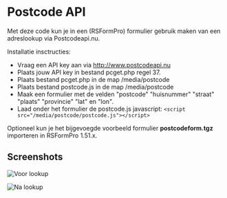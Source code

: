 Postcode API
============

Met deze code kun je in een (RSFormPro) formulier gebruik maken van een adreslookup via Postcodeapi.nu.

Installatie insctructies:
* Vraag een API key aan via http://www.postcodeapi.nu
* Plaats jouw API key in bestand pcget.php regel 37.
* Plaats bestand pcget.php in de map /media/postcode
* Plaats bestand postcode.js in de map /media/postcode
* Maak een formulier met de velden "postcode" "huisnummer" "straat" "plaats" "provincie" "lat" en "lon".
* Laad onder het formulier de postcode.js javascript:
`<script src="/media/postcode/postcode.js"></script>`

Optioneel kun je het bijgevoegde voorbeeld formulier **postcodeform.tgz** importeren in RSFormPro 1.51.x.

## Screenshots

![Voor lookup](https://dl.dropboxusercontent.com/u/276508/Screenshots/Screenshot_2016-04-12_09.58.47.png "Voor lookup")

![Na lookup](https://dl.dropboxusercontent.com/u/276508/Screenshots/Screenshot_2016-04-12_09.57.50.png "Na lookup")